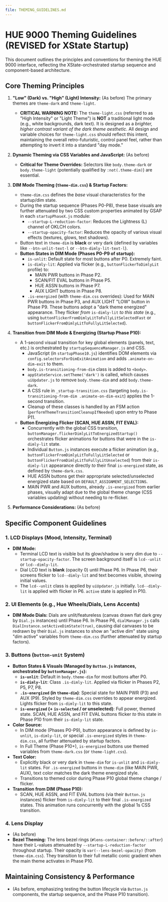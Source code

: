 ```yaml
---
file: THEMING_GUIDELINES.md
---
```

# HUE 9000 Theming Guidelines (REVISED for XState Startup)

This document outlines the principles and conventions for theming the HUE 9000 interface, reflecting the XState-orchestrated startup sequence and component-based architecture.

## Core Theming Principles

1.  **"Low" (Dark) vs. "High" (Light) Intensity:** (As before) The primary themes are `theme-dark` and `theme-light`.
    *   **CRITICAL WARNING NOTE:** The `theme-light.css` (referred to as "High Intensity" or "Light Theme") is **NOT** a traditional light mode (e.g., white backgrounds, dark text). It is designed as a *brighter, higher contrast variant of the dark theme aesthetic*. All design and variable choices for `theme-light.css` should reflect this intent, maintaining the overall retro-futuristic, control panel feel, rather than attempting to invert it into a standard "day mode."

2.  **Dynamic Theming via CSS Variables and JavaScript:** (As before)
    *   **Critical for Theme Overrides:** Selectors like `body.theme-dark` or `body.theme-light` (potentially qualified by `:not(.theme-dim)`) are essential.

3.  **DIM Mode Theming (`theme-dim.css`) & Startup Factors:**
    *   `theme-dim.css` defines the *base* visual characteristics for the startup/dim state.
    *   During the startup sequence (Phases P0-P8), these base visuals are further attenuated by two CSS custom properties animated by GSAP in each `startupPhaseX.js` module:
        *   `--startup-L-reduction-factor`: Reduces the Lightness (L) channel of OKLCH colors.
        *   `--startup-opacity-factor`: Reduces the opacity of various visual effects (textures, glows, text shadows).
    *   Button text in `theme-dim` is **black** or very dark (defined by variables like `--btn-unlit-text-l` or `--btn-dimly-lit-text-l`).
    *   **Button States in DIM Mode (Phases P0-P9 of startup):**
        *   `is-unlit`: Default state for most buttons after P0. Extremely faint.
        *   `is-dimly-lit`: Applied via flicker (e.g., `buttonFlickerToDimlyLit` profile) to:
            *   MAIN PWR buttons in Phase P2.
            *   SCAN/FIT EVAL buttons in Phase P5.
            *   HUE ASSN buttons in Phase P7.
            *   AUX LIGHT buttons in Phase P8.
        *   `.is-energized` (with `theme-dim.css` overrides): Used for MAIN PWR buttons in Phase P3, and AUX LIGHT "LOW" button in Phase P9. These buttons adopt a "dark theme energized" appearance. They flicker *from* `is-dimly-lit` *to this state* (e.g., using `buttonFlickerFromDimlyLitToFullyLitSelectedFast` or `buttonFlickerFromDimlyLitToFullyLitSelected`).

4.  **Transition from DIM Mode & Energizing (Startup Phase P10):**
    *   A 1-second visual transition for key global elements (panels, text, etc.) is orchestrated by `startupSequenceManager.js` and CSS.
        *   JavaScript (in `startupPhase10.js`) identifies DOM elements via `config.selectorsForDimExitAnimation` and adds `.animate-on-dim-exit` to them.
        *   `body.is-transitioning-from-dim` class is added to `<body>`.
        *   `appStateService.setTheme('dark')` is called, which causes `uiUpdater.js` to remove `body.theme-dim` and add `body.theme-dark`.
        *   A CSS rule in `_startup-transition.css` (targeting `body.is-transitioning-from-dim .animate-on-dim-exit`) applies the 1-second transition.
        *   Cleanup of these classes is handled by an FSM action (`performThemeTransitionCleanupIfNeeded`) upon entry to Phase P11.
    *   **Button Energizing Flicker (SCAN, HUE ASSN, FIT EVAL):**
        *   Concurrently with the global CSS transition, `buttonManager.flickerDimlyLitToEnergizedStartup()` orchestrates flicker animations for buttons that were in the `is-dimly-lit` state.
        *   Individual `Button.js` instances execute a flicker animation (e.g., `buttonFlickerFromDimlyLitToFullyLitSelected` or `buttonFlickerFromDimlyLitToFullyLitUnselected`) from their `is-dimly-lit` appearance directly *to* their final `is-energized` state, as defined by `theme-dark.css`.
        *   HUE ASSN buttons get their appropriate selected/unselected energized state based on `DEFAULT_ASSIGNMENT_SELECTIONS`.
        *   MAIN PWR and AUX buttons, already `.is-energized` from earlier phases, visually adapt due to the global theme change (CSS variables updating) without needing to re-flicker.

5.  **Performance Considerations:** (As before)

## Specific Component Guidelines

### 1. LCD Displays (Mood, Intensity, Terminal)
*   **DIM Mode:**
    *   Terminal LCD text is visible but its glow/shadow is very dim due to `--startup-opacity-factor`. The screen background itself is `lcd--unlit` or `lcd--dimly-lit`.
    *   Dial LCD text is **blank** (opacity 0) until Phase P6. In Phase P6, their screens flicker to `lcd--dimly-lit` and text becomes visible, showing initial values.
    *   The `lcd--unlit` class is applied by `uiUpdater.js` initially. `lcd--dimly-lit` is applied with flicker in P6. `active` state is applied in P10.

### 2. UI Elements (e.g., Hue Wheels/Dials, Lens Accents)
*   **DIM Mode Dials:** Dials are unlit/featureless (canvas drawn flat dark grey by `Dial.js` instances) until Phase P6. In Phase P6, `dialManager.js` calls `DialInstance.setActiveDimState(true)`, causing dial canvases to be redrawn by their `Dial.js` instances to show an "active dim" state using "dim active" variables from `theme-dim.css` (further attenuated by startup factors).

### 3. Buttons (`button-unit` System)
*   **Button States & Visuals (Managed by `Button.js` instances, orchestrated by `buttonManager.js`):**
    *   **`is-unlit`**: Default in `body.theme-dim` for most buttons after P0.
    *   **`is-dimly-lit`**: Class `.is-dimly-lit`. Applied via flicker in Phases P2, P5, P7, P8.
    *   **`.is-energized` (in `theme-dim`)**: Special state for MAIN PWR (P3) and AUX (P9). Styled by `theme-dim.css` overrides to appear energized. Lights flicker from `is-dimly-lit` to this state.
    *   **`is-energized` (+ `is-selected` / or unselected)**: Full power, themed state. SCAN, HUE ASSN, and FIT EVAL buttons flicker *to* this state in Phase P10 from their `is-dimly-lit` state.
*   **Color Source:**
    *   In DIM mode (Phases P0-P9), button appearance is defined by `is-unlit`, `is-dimly-lit`, or special `.is-energized` styles in `theme-dim.css`, all further attenuated by startup factors.
    *   In Full Theme (Phase P10+), `is-energized` buttons use themed variables from `theme-dark.css` (or `theme-light.css`).
*   **Text Color:**
    *   Explicitly black or very dark in `theme-dim` for `is-unlit` and `is-dimly-lit` states. For `.is-energized` buttons in `theme-dim` (like MAIN PWR, AUX), text color matches the dark theme energized style.
    *   Transitions to themed color during Phase P10 global theme change / flicker.
*   **Transition from DIM (Phase P10):**
    *   SCAN, HUE ASSN, and FIT EVAL buttons (via their `Button.js` instances) flicker from `is-dimly-lit` to their final `.is-energized` states. This animation runs concurrently with the global 1s CSS transition.

### 4. Lens Display
*   (As before)
*   **Bezel Theming:** The lens bezel rings (`#lens-container::before/::after`) have their L-values attenuated by `--startup-L-reduction-factor` throughout startup. Their opacity is `var(--lens-bezel-opacity)` (from `theme-dim.css`). They transition to their full metallic conic gradient when the main theme activates in Phase P10.

## Maintaining Consistency & Performance
*   (As before, emphasizing testing the button lifecycle via `Button.js` components, the startup sequence, and the Phase P10 transition).